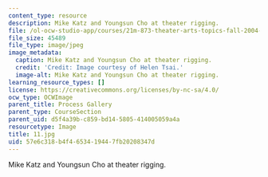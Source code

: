 ```yaml
---
content_type: resource
description: Mike Katz and Youngsun Cho at theater rigging.
file: /ol-ocw-studio-app/courses/21m-873-theater-arts-topics-fall-2004-january-iap-2005/57e6c318b4f4653419447fb20208347d_11.jpg
file_size: 45489
file_type: image/jpeg
image_metadata:
  caption: Mike Katz and Youngsun Cho at theater rigging.
  credit: 'Credit: Image courtesy of Helen Tsai.'
  image-alt: Mike Katz and Youngsun Cho at theater rigging.
learning_resource_types: []
license: https://creativecommons.org/licenses/by-nc-sa/4.0/
ocw_type: OCWImage
parent_title: Process Gallery
parent_type: CourseSection
parent_uid: d5f4a39b-c859-bd14-5805-414005059a4a
resourcetype: Image
title: 11.jpg
uid: 57e6c318-b4f4-6534-1944-7fb20208347d
---
```

Mike Katz and Youngsun Cho at theater rigging.